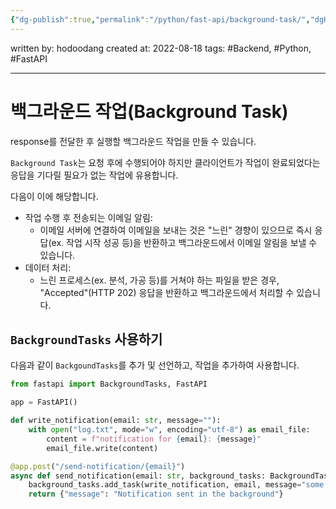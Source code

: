 ```yaml
---
{"dg-publish":true,"permalink":"/python/fast-api/background-task/","dgHomeLink":true,"dgPassFrontmatter":false}
---
```



written by: hodoodang
created at: 2022-08-18
tags: #Backend, #Python, #FastAPI 

---

# 백그라운드 작업(Background Task)
response를 전달한 후 실행할 백그라운드 작업을 만들 수 있습니다.

`Background Task`는 요청 후에 수행되어야 하지만 클라이언트가 작업이 완료되었다는 응답을 기다릴 필요가 없는 작업에 유용합니다.

다음이 이에 해당합니다.
- 작업 수행 후 전송되는 이메일 알림:
	- 이메일 서버에 연결하여 이메일을 보내는 것은 "느린" 경향이 있으므로 즉시 응답(ex. 작업 시작 성공 등)을 반환하고 백그라운드에서 이메일 알림을 보낼 수 있습니다.
- 데이터 처리:
	- 느린 프로세스(ex. 분석, 가공 등)를 거쳐야 하는 파일을 받은 경우, "Accepted"(HTTP 202) 응답을 반환하고 백그라운드에서 처리할 수 있습니다.

## `BackgroundTasks` 사용하기
다음과 같이 `BackgoundTasks`를 추가 및 선언하고, 작업을 추가하여 사용합니다.
```python
from fastapi import BackgroundTasks, FastAPI

app = FastAPI()

def write_notification(email: str, message=""):
    with open("log.txt", mode="w", encoding="utf-8") as email_file:
        content = f"notification for {email}: {message}"
        email_file.write(content)

@app.post("/send-notification/{email}")
async def send_notification(email: str, background_tasks: BackgroundTasks):
    background_tasks.add_task(write_notification, email, message="some notification")
    return {"message": "Notification sent in the background"}
```